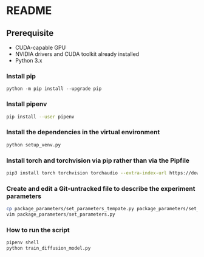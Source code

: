 # README

## Prerequisite

- CUDA-capable GPU
- NVIDIA drivers and CUDA toolkit already installed
- Python 3.x

### Install pip

```
python -m pip install --upgrade pip
```

### Install pipenv

```sh
pip install --user pipenv
```

### Install the dependencies in the virtual environment

```sh
python setup_venv.py
```

### Install torch and torchvision via pip rather than via the Pipfile

```sh
pip3 install torch torchvision torchaudio --extra-index-url https://download.pytorch.org/whl/cu116
```

### Create and edit a Git-untracked file to describe the experiment parameters

```sh
cp package_parameters/set_parameters_tempate.py package_parameters/set_parameters.py
vim package_parameters/set_parameters.py
```

### How to run the script

```sh
pipenv shell
python train_diffusion_model.py
```
